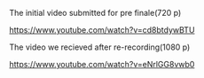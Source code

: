 The initial video submitted for pre finale(720 p)

https://www.youtube.com/watch?v=cd8btdywBTU

The video we recieved after re-recording(1080 p)

https://www.youtube.com/watch?v=eNrlGG8vwb0



